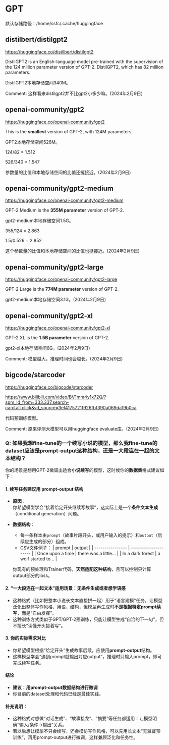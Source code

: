 # GPT

默认存储路径：/home/ssfc/.cache/huggingface



## distilbert/distilgpt2

https://huggingface.co/distilbert/distilgpt2

DistilGPT2 is an English-language model pre-trained with the supervision of the 124 million parameter version of GPT-2. DistilGPT2, which has 82 million parameters. 

DistilGPT2本地存储空间340M。



Comment:  这样看来distilgpt2并不比gpt2小多少嘛。(2024年2月9日)



## openai-community/gpt2

https://huggingface.co/openai-community/gpt2

This is the **smallest** version of GPT-2, with 124M parameters.

GPT2本地存储空间526M。

124/82 = 1.512

526/340 = 1.547

参数量的比值和本地存储空间的比值还挺接近。(2024年2月9日)



## openai-community/gpt2-medium

https://huggingface.co/openai-community/gpt2-medium

GPT-2 Medium is the **355M parameter** version of GPT-2. 

gpt2-medium本地存储空间1.5G。

355/124 = 2.863

1.5/0.526 = 2.852

这个参数量的比值和本地存储空间的比值也挺接近。(2024年2月9日)



## openai-community/gpt2-large

https://huggingface.co/openai-community/gpt2-large

GPT-2 Large is the **774M parameter** version of GPT-2. 

gpt2-medium本地存储空间3.1G。(2024年2月9日)



## openai-community/gpt2-xl

https://huggingface.co/openai-community/gpt2-xl

GPT-2 XL is the **1.5B parameter** version of GPT-2. 

gpt2-xl本地存储空间6G。(2024年2月9日)

Comment:  模型越大，推理时间也会越长。(2024年2月9日)



## bigcode/starcoder

https://huggingface.co/bigcode/starcoder

https://www.bilibili.com/video/BV1mm4y1x72Q/?spm_id_from=333.337.search-card.all.click&vd_source=3ef4175721f926fbf390a069da19b0ca

代码预训练模型。

Comment:  原来评测大模型可以用huggingface evaluate库。(2024年2月9日)



### Q: 如果我想fine-tune的一个续写小说的模型，那么我fine-tune的dataset应该是prompt-output这种结构，还是一大段连在一起的文本结构？

你的场景是想用GPT-2微调出适合**小说续写**的模型，这时候你的**数据集**格式建议如下：

#### 1. **续写任务建议用 prompt-output 结构**

- **原因**：  
  你希望模型学会“接着给定开头继续写故事”，这实际上是一个**条件文本生成**（conditional generation）问题。
- **数据结构**：  
  - 每一条样本由`prompt`（故事片段开头，或用户输入的提示）和`output`（后续应生成的部分）组成。
  - CSV文件例子：
    | prompt           | output                |
    | ---------------- | --------------------- |
    | Once upon a time | there was a little... |
    | In a dark forest | a wolf started to...  |

  你现有的预处理和Trainer代码，**天然适配这种结构**，且可以控制只计算output部分的loss。

#### 2. **“一大段连在一起文本”适用场景：无条件生成或者想学语感**

- 这种格式（比如把整本小说长文本直接拼一起）用于“语言建模”任务，让模型泛化出整体写作风格、用语、结构，但模型再生成时**不是根据特定prompt续写**，而是“自由发挥”。
- 这种训练方式类似于GPT/GPT-2预训练，只能让模型生成“自洽的下一句”，但不擅长“读懂开头接着写”。

#### 3. **你的实际需求对比**

- 你希望模型根据“给定开头”生成故事后续，应使用**prompt-output**结构。
- 这样模型学会“遇到prompt就输出对应output”，推理时只输入prompt，即可完成续写任务。

#### 结论

- **建议：用prompt-output数据结构进行微调**
- 你目前的dataset处理和代码已经是最佳实践。

#### **补充说明：**

- 这种格式对想做“对话生成”、“故事接龙”、“摘要”等任务都适用：让模型明确“输入/条件→输出”关系。
- 若以后想让模型不只会续写，还会模仿写作风格，可以先用长文本“无监督预训练”，再用prompt-output进行微调，这样兼顾泛化和任务性。

